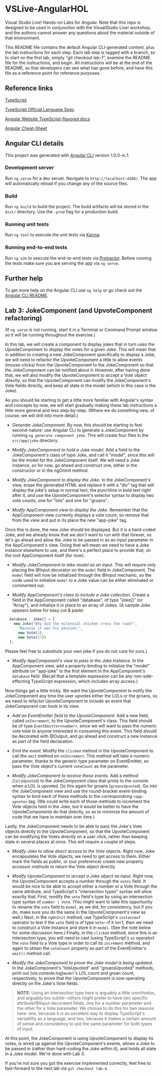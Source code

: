# VSLive-AngularHOL

Visual Studio Live! Hands-on Labs for Angular. Note that this repo is designed to be used in conjunction with the VisualStudio Live! workshop, and the authors cannot answer any questions about the material outside of that environment.

This README file contains the default Angular CLI-generated content, plus the lab instructions for each step. Each lab step is tagged with a branch, so to start on the first lab, simply "git checkout lab-1", examine the README file for the instructions, and begin. All instructions will be at the end of the README, so that developers can see what has gone before, and have this file as a reference point for reference purposes.

## Reference links

[TypeScript](https://github.com/Microsoft/TypeScript)

[TypeScript Official Language Spec](https://github.com/Microsoft/TypeScript/tree/2.1/doc)

[Angular Website TypeScript-flavored docs](https://angular.io/docs/ts/latest/)

[Angular Cheat-Sheet](https://angular.io/docs/ts/latest/guide/cheatsheet.html)

## Angular CLI details

This project was generated with [Angular CLI](https://github.com/angular/angular-cli) version 1.0.0-rc.1.

### Development server
Run `ng serve` for a dev server. Navigate to `http://localhost:4200/`. The app will automatically reload if you change any of the source files.

### Build

Run `ng build` to build the project. The build artifacts will be stored in the `dist/` directory. Use the `-prod` flag for a production build.

### Running unit tests

Run `ng test` to execute the unit tests via [Karma](https://karma-runner.github.io).

### Running end-to-end tests

Run `ng e2e` to execute the end-to-end tests via [Protractor](http://www.protractortest.org/).
Before running the tests make sure you are serving the app via `ng serve`.

## Further help

To get more help on the Angular CLI use `ng help` or go check out the [Angular CLI README](https://github.com/angular/angular-cli/blob/master/README.md).


## Lab 3: JokeComponent (and UpvoteComponent refactoring)

(If `ng serve` is not running, start it in a Terminal or Command Prompt window so it will be running throughout the exercise.)

In this lab, we will create a component to display jokes that in turn uses the UpvoteComponent to display the votes for a given Joke. This will mean that in addition to creating a new JokeComponent specifically to display a Joke, we will need to refactor the UpvoteComponent a little to allow events (mouse-clicks) from the UpvoteComponent to the JokeComponent so that the JokeComponent can be notified about it. However, after having done that, we will also modify the UpvoteComponent to accept a Vote object directly, so that the UpvoteComponent can modify the JokeComponent's Vote fields directly, and keep all state in the model (which in this case is the Joke).

As you should be starting to get a little more familiar with Angular's syntax and concepts by now, we will start gradually making these lab instructions a little more general and less step-by-step. (Where we do something new, of course, we will drill into more detail.)

* *Generate JokeComponent.* By now, this should be starting to feel second-nature: use Angular CLI to generate a JokeComponent by running `ng generate component joke`. This will create four files in the `src/app/joke` directory.

* *Modify JokeComponent to hold a Joke model.* Add a field to the JokeComponent's class of type Joke, and call it "model", since this will be the model for the JokeComponent itself. We will need a Joke instance, so for now, go ahead and construct one, either in the constructor or in the ngOnInit method.

* *Modify JokeComponent to display the Joke.* In the JokeComponent's view, erase the generated HTML and replace it with a "div" tag that will display the joke's setup in normal text, the punchline in bold text right after it, and use the UpvoteComponent's selector syntax to display two vote counts, one for "lols" and one for "groans".

* *Modfy AppComponent view to display the Joke.* Remember that the AppComponent view currently displays a vote count, so remove that from the view and put in its place the new "app-joke" tag.

Once this is done, the new Joke should be displayed. But it is a hard-coded Joke, and we already know that we don't want to run with that forever, so let's go ahead and allow the Joke to be passed in as an input parameter in the AppComponent's view. Doing that will mean we need to have a Joke instance elsewhere to use, and there's a perfect place to provide that, on the root AppComponent itself (for now).

* *Modify JokeComponent to take model as an input.* This will require only placing the @Input decorator on the `model` field in JokeComponent. The `model` field will now be initialized through the @Input mechanic, so the code used to initialize `model` to a Joke value can be either eliminated or commented out.

* *Modify AppComponent's class to include a Joke collection.* Create a field in the AppComponent called "database", of type "Joke[]" (or "Array<Joke>"), and initialize it in place to an array of Jokes. (A sample Joke appears below for easy cut & paste:

````TypeScript
  database : Joke[] = [
    new Joke("Why did the milennial chicken cross the road?",
      "Because it was his passion.",
      new Vote(1),
      new Vote(27))
  ];
````
Please feel free to substitute your own joke if you do not care for ours.)

* *Modify AppComponent's view to pass in the Joke instance.* In the AppComponent view, add a property-binding to initialize the "model" attribute on "app-joke" to the first element in the AppComponent's `database` field. (Recall that a template expression can be any non-side-effecting TypeScript expression, which includes array access.)

Now things get a little tricky. We want the UpvoteComponent to notify the JokeComponent any time the user upvotes either the LOLs or the groans, so we need to refactor UpvoteComponent to include an event that JokeComponent can hook in its view.

* *Add an EventEmitter field to the UpvoteComponent.* Add a new field, called `onIncrement`, to the UpvoteComponent's class. This field should be of type `EventEmitter<number>`, since we will want to pass the numeric vote total to anyone interested in consuming this event. This field should be decorated with @Output, and go ahead and construct a new instance as part of the field declaration.

* *Emit the event.* Modify the `clicked` method in the UpvoteComponent to call the `emit` method on `onIncrement`. This method will take a numeric parameter, thanks to the generic type parameter on EventEmitter, so pass the Vote object's current `voteCount` as the parameter.

* *Modify JokeComponent to receive these events.* Add a method (`lolsUpvoted`) to the JokeComponent class that prints to the console when a LOL is upvoted. Do this again for groans (`groansUpvoted`). Go into the JokeComponent view and use the round-bracket event-binding syntax to bind each of these methods to the correspondong `<app-upvote>` tag. (We could write each of those methods to increment the Vote objects held in the Joke, but it would be better to have the UpvoteComponents do that directly, so as to minimize the amount of code that we have to maintain over time.)

Lastly, the JokeComponent needs to be able to pass the Joke's Vote objects directly to the UpvoteComponent, so that the UpvoteComponent can be modifying the Votes directly on a user click, rather than keeping state in several places at once. This will require a couple of steps.

* *Modify Joke to allow direct access to the Vote objects.* Right now, Joke encapsulates the Vote objects; we need to get access to them. Either mark the fields as public, or (our preference) create new property accessor methods to return the Vote object directly.

* *Modify UpvoteComponent to accept a Joke object as input.* Right now, the UpvoteComponent accepts a number through the `votes` field. It would be nice to be able to accept either a number or a Vote through the same attribute, and TypeScript's "intersection types" syntax will allow exactly that. First, modify the `vote` field's type by using an intersection type syntax of `number | Vote`. (You might want to take this opportunity to rename the `vote` field to `model`, as we did, for consistency, but if you do, make sure you do the same in the UpvoteComponent's view as well.) Next, in the `ngOnInit` method, use TypeScript's `instanceof` operator to test if the `vote` field is of type `Vote`--if it isn't, then we need to construct a Vote instance and store it in `model`. (See the note below for some discussion here.) Finally, in the `clicked` method, since this is an intersection type, you will need to cast (using TypeScript's `as` operator) the `vote` field to a Vote type in order to call its `increment` method, and again to obtain the `voteCount` property as part of the EventEmitter's `emit()` method call.

* *Modify the JokeComponent to prove the Joke model is being updated.* In the JokeComponent's "lolsUpvoted" and "groansUpvoted" methods, print out (via console.log)`model`'s LOL count and groan count, respectively, to prove that the UpvoteComponent is now operating directly on the Joke's Vote fields.

> **NOTE:** Using an intersection type here is arguably a little unorthodox, and arguably too subtle--others might prefer to have two specific attribute/@Input-decorated fields, one for a number parameter and the other for a Vote parameter. We choose to do this for two reasons here: one, because it is an excellent way to display TypeScript's versatility as a language, and two, because it makes a certain amount of sense and consistency to use the same parameter for both types of input. 

At this point, the JokeComponent is using UpvoteComponent to display its votes, is wired up against the UpvoteComponent's events, allows a Joke to be passed in (rather than hard-coding the Joke within it), and holds all state in a Joke model. We're done with Lab 3.

If you're not sure you got the exercise implemented correctly, feel free to fast-forward to the next lab via `git checkout lab-4`.
